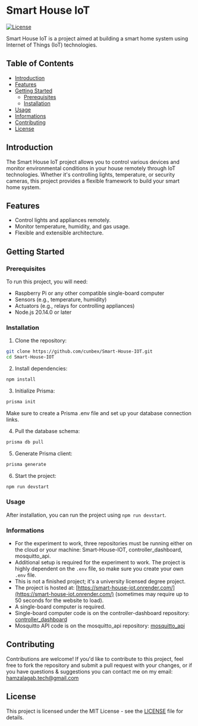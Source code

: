 # Smart House IoT

[![License](https://img.shields.io/badge/license-MIT-blue.svg)](https://github.com/cunbex/Smart-House-IOT/blob/main/LICENSE)

Smart House IoT is a project aimed at building a smart home system using Internet of Things (IoT) technologies.

## Table of Contents
- [Introduction](#introduction)
- [Features](#features)
- [Getting Started](#getting-started)
  - [Prerequisites](#prerequisites)
  - [Installation](#installation)
- [Usage](#usage)
- [Informations](#informations)
- [Contributing](#contributing)
- [License](#license)

## Introduction

The Smart House IoT project allows you to control various devices and monitor environmental conditions in your house remotely through IoT technologies. Whether it's controlling lights, temperature, or security cameras, this project provides a flexible framework to build your smart home system.

## Features

- Control lights and appliances remotely.
- Monitor temperature, humidity, and gas usage.
- Flexible and extensible architecture.

## Getting Started

### Prerequisites

To run this project, you will need:
- Raspberry Pi or any other compatible single-board computer
- Sensors (e.g., temperature, humidity)
- Actuators (e.g., relays for controlling appliances)
- Node.js 20.14.0 or later

### Installation

1. Clone the repository:

```bash
git clone https://github.com/cunbex/Smart-House-IOT.git
cd Smart-House-IOT
```

2. Install dependencies:

```bash
npm install
```

3. Initialize Prisma:

```bash
prisma init
```
   Make sure to create a Prisma .env file and set up your database connection links.

4. Pull the database schema:

```bash
prisma db pull
```

5. Generate Prisma client:

```bash
prisma generate
```

6. Start the project:

```bash
npm run devstart
```

### Usage

After installation, you can run the project using `npm run devstart`.

### Informations

- For the experiment to work, three repositories must be running either on the cloud or your machine: Smart-House-IOT, controller_dashboard, mosquitto_api.
- Additional setup is required for the experiment to work. The project is highly dependent on the `.env` file, so make sure you create your own `.env` file.
- This is not a finished project; it's a university licensed degree project.
- The project is hosted at: [https://smart-house-iot.onrender.com/](https://smart-house-iot.onrender.com/) (sometimes may require up to 50 seconds for the website to load).
- A single-board computer is required.
- Single-board computer code is on the controller-dashboard repository: [controller_dashboard](https://github.com/cunbex/controller_dashboard)
- Mosquitto API code is on the mosquitto_api repository: [mosquitto_api](https://github.com/cunbex/mosquitto-api)

## Contributing

Contributions are welcome! If you'd like to contribute to this project, feel free to fork the repository and submit a pull request with your changes, or if you have questions & suggestions you can contact me on my email: hamzalagab.tech@gmail.com

## License

This project is licensed under the MIT License - see the [LICENSE](LICENSE) file for details.
